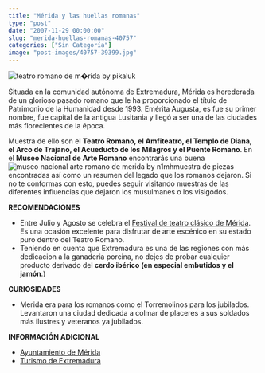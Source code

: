 ```yaml
---
title: "Mérida y las huellas romanas"
type: "post"
date: "2007-11-29 00:00:00"
slug: "merida-huellas-romanas-40757"
categories: ["Sin Categoría"]
image: "post-images/40757-39399.jpg"
---
```


 ![teatro romano de m�rida by pikaluk](post-images/40757-39399.jpg "teatro romano de m�rida by pikaluk")

Situada en la comunidad autónoma de Extremadura, Mérida es herederada de un glorioso pasado romano que le ha proporcionado el título de Patrimonio de la Humanidad desde 1993. Emérita Augusta, es fue su primer nombre, fue capital de la antigua Lusitania y llegó a ser una de las ciudades más florecientes de la época.

Muestra de ello son el **Teatro Romano, el Amfiteatro, el Templo de Diana, el Arco de Trajano, el Acueducto de los Milagros y el Puente Romano**. En el **Museo Nacional de Arte Romano** encontrarás una buena ![museo nacional arte romano de merida by n1mh](post-images/40757-39398.jpg "museo nacional arte romano de merida by n1mh")muestra de piezas encontradas así como un resumen del legado que los romanos dejaron. Si no te conformas con esto, puedes seguir visitando muestras de las diferentes influencias que dejaron los musulmanes o los visigodos.

**RECOMENDACIONES**

- Entre Julio y Agosto se celebra el [Festival de teatro clásico de Mérida](http://www.festivaldemerida.es/). Es una ocasión excelente para disfrutar de arte escénico en su estado puro dentro del Teatro Romano.
- Teniendo en cuenta que Extremadura es una de las regiones con más dedicacion a la ganaderia porcina, no dejes de probar cualquier producto derivado del **cerdo ibérico (en especial embutidos y el jamón**.)

**CURIOSIDADES**

- Merida era para los romanos como el Torremolinos para los jubilados. Levantaron una ciudad dedicada a colmar de placeres a sus soldados más ilustres y veteranos ya jubilados.

**INFORMACIÓN ADICIONAL**

- [Ayuntamiento de Mérida](http://www.merida.es/)
- [Turismo de Extremadura](http://www.turismoextremadura.com/localidades/index.php?id=536)